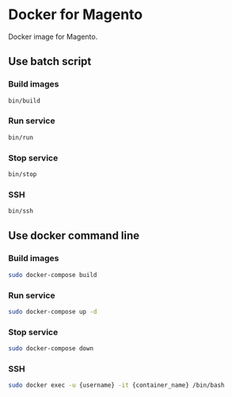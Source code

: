 # Docker for Magento
Docker image for Magento.

## Use batch script
### Build images
```bash
bin/build
```

### Run service
```bash
bin/run
```

### Stop service
```bash
bin/stop
```

### SSH
```bash
bin/ssh
```

## Use docker command line
### Build images
```bash
sudo docker-compose build
```

### Run service
```bash
sudo docker-compose up -d
```

### Stop service
```bash
sudo docker-compose down
```

### SSH
```bash
sudo docker exec -u {username} -it {container_name} /bin/bash
```